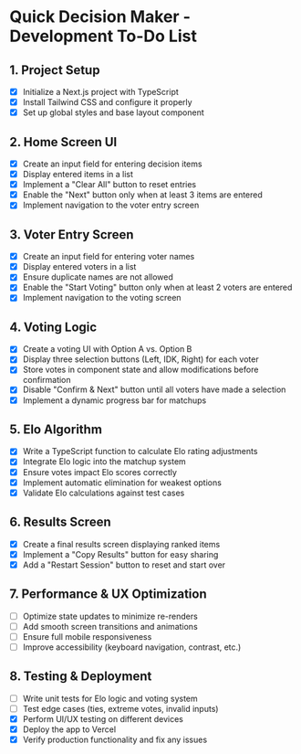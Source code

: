 # Quick Decision Maker - Development To-Do List

## **1. Project Setup**
- [X] Initialize a Next.js project with TypeScript
- [X] Install Tailwind CSS and configure it properly
- [X] Set up global styles and base layout component

## **2. Home Screen UI**
- [X] Create an input field for entering decision items
- [X] Display entered items in a list
- [X] Implement a "Clear All" button to reset entries
- [X] Enable the "Next" button only when at least 3 items are entered
- [X] Implement navigation to the voter entry screen

## **3. Voter Entry Screen**
- [X] Create an input field for entering voter names
- [X] Display entered voters in a list
- [X] Ensure duplicate names are not allowed
- [X] Enable the "Start Voting" button only when at least 2 voters are entered
- [X] Implement navigation to the voting screen

## **4. Voting Logic**
- [X] Create a voting UI with Option A vs. Option B
- [X] Display three selection buttons (Left, IDK, Right) for each voter
- [X] Store votes in component state and allow modifications before confirmation
- [X] Disable "Confirm & Next" button until all voters have made a selection
- [X] Implement a dynamic progress bar for matchups

## **5. Elo Algorithm**
- [X] Write a TypeScript function to calculate Elo rating adjustments
- [X] Integrate Elo logic into the matchup system
- [X] Ensure votes impact Elo scores correctly
- [X] Implement automatic elimination for weakest options
- [X] Validate Elo calculations against test cases

## **6. Results Screen**
- [X] Create a final results screen displaying ranked items
- [X] Implement a "Copy Results" button for easy sharing
- [X] Add a "Restart Session" button to reset and start over

## **7. Performance & UX Optimization**
- [ ] Optimize state updates to minimize re-renders
- [ ] Add smooth screen transitions and animations
- [ ] Ensure full mobile responsiveness
- [ ] Improve accessibility (keyboard navigation, contrast, etc.)

## **8. Testing & Deployment**

- [ ] Write unit tests for Elo logic and voting system
- [ ] Test edge cases (ties, extreme votes, invalid inputs)
- [X] Perform UI/UX testing on different devices
- [X] Deploy the app to Vercel
- [X] Verify production functionality and fix any issues
